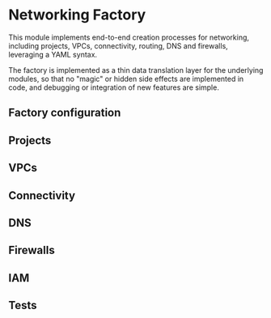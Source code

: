 # Networking Factory

This module implements end-to-end creation processes for networking, including projects, VPCs, connectivity, routing, DNS and firewalls, leveraging a YAML syntax.

The factory is implemented as a thin data translation layer for the underlying modules, so that no "magic" or hidden side effects are implemented in code, and debugging or integration of new features are simple.


<!-- BEGIN TOC -->
<!-- END TOC -->

## Factory configuration

## Projects

## VPCs

## Connectivity

## DNS

## Firewalls

## IAM

<!-- BEGIN TFDOC -->

<!-- END TFDOC -->

## Tests

